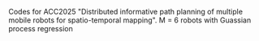 Codes for ACC2025 "Distributed informative path planning of multiple mobile robots for spatio-temporal mapping".
M = 6 robots with Guassian process regression
